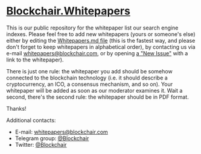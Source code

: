 # [Blockchair.Whitepapers](https://blockchair.com/whitepapers)

This is our public repository for the whitepaper list our search engine indexes. Please feel free to add new whitepapers (yours or someone's else) either by editing the [Whitepapers.md file](https://github.com/Blockchair/Blockchair.Whitepapers/edit/master/Whitepapers.md) (this is the fastest way, and please don't forget to keep whitepapers in alphabetical order), by contacting us via e-mail [whitepapers@blockchair.com](mailto:whitepapers@blockchair.com), or by opening [a "New Issue"](https://github.com/Blockchair/Blockchair.Whitepapers/issues/new) with a link to the whitepaper).

There is just one rule: the whitepaper you add should be somehow connected to the blockchain technology (i.e. it should describe a cryptocurrency, an ICO, a consensus mechanism, and so on). Your whitepaper will be added as soon as our moderator examines it. Wait a second, there's the second rule: the whitepaper should be in PDF format.

Thanks!

Additional contacts:
* E-mail: [whitepapers@blockchair.com](mailto:whitepapers@blockchair.com)
* Telegram group: [@Blockchair](https://telegram.me/Blockchair)
* Twitter: [@Blockchair](https://twitter.com/Blockchair)

